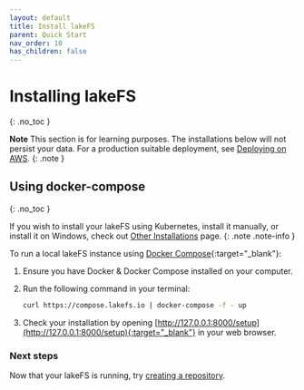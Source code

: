 ```yaml
---
layout: default
title: Install lakeFS
parent: Quick Start
nav_order: 10
has_children: false
---
```


# Installing lakeFS
{: .no_toc }

**Note** This section is for learning purposes. The installations below will not persist your data.
For a production suitable deployment, see [Deploying on AWS](../deployment/index.md).
{: .note }

## Using docker-compose
{: .no_toc }

If you wish to install your lakeFS using Kubernetes, install it manually, or install it on Windows, check out [Other Installations](other_installations.md) page.
{: .note .note-info }

To run a local lakeFS instance using [Docker Compose](https://docs.docker.com/compose/){:target="_blank"}:

1. Ensure you have Docker & Docker Compose installed on your computer.

1. Run the following command in your terminal:

   ```bash
   curl https://compose.lakefs.io | docker-compose -f - up
   ```

1. Check your installation by opening [http://127.0.0.1:8000/setup](http://127.0.0.1:8000/setup){:target="_blank"} in your web browser.

### Next steps

Now that your lakeFS is running, try [creating a repository](repository.md).

